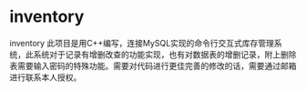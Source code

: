 # inventory
inventory
此项目是用C++编写，连接MySQL实现的命令行交互式库存管理系统，此系统对于记录有增删改查的功能实现，也有对数据表的增删记录，附上删除表需要输入密码的特殊功能。需要对代码进行更佳完善的修改的话，需要通过邮箱进行联系本人授权。
